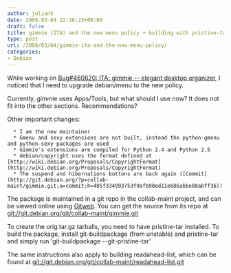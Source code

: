 ```yaml
---
author: juliank
date: 2008-03-04 22:36:23+00:00
draft: false
title: gimmie (ITA) and the new menu policy + building with pristine-tar
type: post
url: /2008/03/04/gimmie-ita-and-the-new-menu-policy/
categories:
- Debian
---
```


While working on [Bug#460620: ITA: gimmie -- elegant desktop organizer](http://bugs.debian.org/cgi-bin/bugreport.cgi?bug=460620), I noticed that I need to upgrade debian/menu to the new policy.

Currently, gimmie uses  Apps/Tools, but what should I use now? It does not fit into the other sections. Recommendations?

Other important changes:



	  * I am the new maintainer
	  * Gmenu and sexy extensions are not built, instead the python-gmenu and python-sexy packages are used
	  * Gimmie's extensions are compiled for Python 2.4 and Python 2.5
	  * debian/copyright uses the format defined at [http://wiki.debian.org/Proposals/CopyrightFormat](http://wiki.debian.org/Proposals/CopyrightFormat)
	  * The suspend and hibernations buttons are back again ([Commit](http://git.debian.org/?p=collab-maint/gimmie.git;a=commit;h=485f334993753f9afb98ed11e686abbe08abff36))

The package is maintained in a git repo in the collab-maint project, and can be viewed online using [Gitweb](http://git.debian.org/?p=collab-maint/gimmie.git;a=summary). You can get the source from its repo at [git://git.debian.org/git/collab-maint/gimmie.git](//git.debian.org/git/collab-maint/gimmie.git)

To create the orig.tar.gz tarballs, you need to have pristine-tar installed. To build the package, install git-buildpackage (from unstable) and pristine-tar and simply run 'git-buildpackage --git-pristine-tar'

The same instructions also apply to building readahead-list, which can be found at [git://git.debian.org/git/collab-maint/readahead-list.git](//git.debian.org/git/collab-maint/readahead-list.git)
